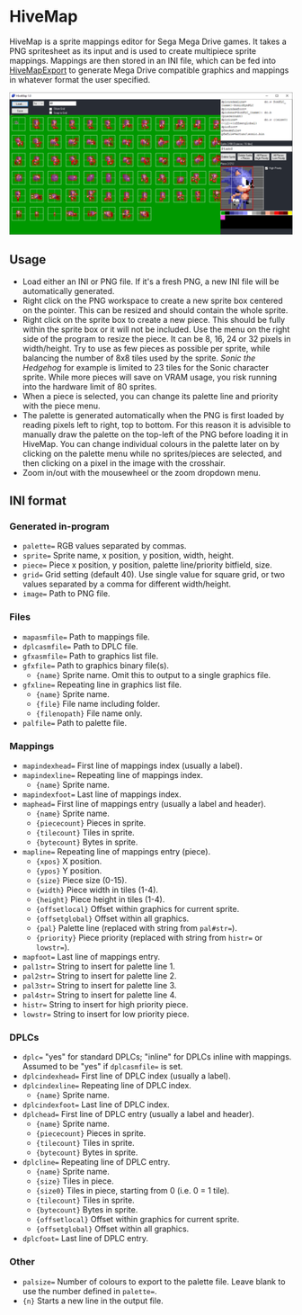 # HiveMap

HiveMap is a sprite mappings editor for Sega Mega Drive games. It takes a PNG spritesheet as its input and is used to create multipiece sprite mappings. Mappings are then stored in an INI file, which can be fed into [HiveMapExport](https://github.com/cvghivebrain/HiveMapExport) to generate Mega Drive compatible graphics and mappings in whatever format the user specified.

![HiveMap](HiveMap.png)

## Usage

* Load either an INI or PNG file. If it's a fresh PNG, a new INI file will be automatically generated.
* Right click on the PNG workspace to create a new sprite box centered on the pointer. This can be resized and should contain the whole sprite.
* Right click on the sprite box to create a new piece. This should be fully within the sprite box or it will not be included. Use the menu on the right side of the program to resize the piece. It can be 8, 16, 24 or 32 pixels in width/height. Try to use as few pieces as possible per sprite, while balancing the number of 8x8 tiles used by the sprite. _Sonic the Hedgehog_ for example is limited to 23 tiles for the Sonic character sprite. While more pieces will save on VRAM usage, you risk running into the hardware limit of 80 sprites.
* When a piece is selected, you can change its palette line and priority with the piece menu.
* The palette is generated automatically when the PNG is first loaded by reading pixels left to right, top to bottom. For this reason it is advisible to manually draw the palette on the top-left of the PNG before loading it in HiveMap. You can change individual colours in the palette later on by clicking on the palette menu while no sprites/pieces are selected, and then clicking on a pixel in the image with the crosshair.
* Zoom in/out with the mousewheel or the zoom dropdown menu.

## INI format
### Generated in-program
* `palette=` RGB values separated by commas.
* `sprite=` Sprite name, x position, y position, width, height.
* `piece=` Piece x position, y position, palette line/priority bitfield, size.
* `grid=` Grid setting (default 40). Use single value for square grid, or two values separated by a comma for different width/height.
* `image=` Path to PNG file.

### Files
* `mapasmfile=` Path to mappings file.
* `dplcasmfile=` Path to DPLC file.
* `gfxasmfile=` Path to graphics list file.
* `gfxfile=` Path to graphics binary file(s).
  * `{name}` Sprite name. Omit this to output to a single graphics file.
* `gfxline=` Repeating line in graphics list file.
  * `{name}` Sprite name.
  * `{file}` File name including folder.
  * `{filenopath}` File name only.
* `palfile=` Path to palette file.

### Mappings
* `mapindexhead=` First line of mappings index (usually a label).
* `mapindexline=` Repeating line of mappings index.
  * `{name}` Sprite name.
* `mapindexfoot=` Last line of mappings index.
* `maphead=` First line of mappings entry (usually a label and header).
  * `{name}` Sprite name.
  * `{piececount}` Pieces in sprite.
  * `{tilecount}` Tiles in sprite.
  * `{bytecount}` Bytes in sprite.
* `mapline=` Repeating line of mappings entry (piece).
  * `{xpos}` X position.
  * `{ypos}` Y position.
  * `{size}` Piece size (0-15).
  * `{width}` Piece width in tiles (1-4).
  * `{height}` Piece height in tiles (1-4).
  * `{offsetlocal}` Offset within graphics for current sprite.
  * `{offsetglobal}` Offset within all graphics.
  * `{pal}` Palette line (replaced with string from `pal#str=`).
  * `{priority}` Piece priority (replaced with string from `histr=` or `lowstr=`).
* `mapfoot=` Last line of mappings entry.
* `pal1str=` String to insert for palette line 1.
* `pal2str=` String to insert for palette line 2.
* `pal3str=` String to insert for palette line 3.
* `pal4str=` String to insert for palette line 4.
* `histr=` String to insert for high priority piece.
* `lowstr=` String to insert for low priority piece.

### DPLCs
* `dplc=` "yes" for standard DPLCs; "inline" for DPLCs inline with mappings. Assumed to be "yes" if `dplcasmfile=` is set.
* `dplcindexhead=` First line of DPLC index (usually a label).
* `dplcindexline=` Repeating line of DPLC index.
  * `{name}` Sprite name.
* `dplcindexfoot=` Last line of DPLC index.
* `dplchead=` First line of DPLC entry (usually a label and header).
  * `{name}` Sprite name.
  * `{piececount}` Pieces in sprite.
  * `{tilecount}` Tiles in sprite.
  * `{bytecount}` Bytes in sprite.
* `dplcline=` Repeating line of DPLC entry.
  * `{name}` Sprite name.
  * `{size}` Tiles in piece.
  * `{size0}` Tiles in piece, starting from 0 (i.e. 0 = 1 tile).
  * `{tilecount}` Tiles in sprite.
  * `{bytecount}` Bytes in sprite.
  * `{offsetlocal}` Offset within graphics for current sprite.
  * `{offsetglobal}` Offset within all graphics.
* `dplcfoot=` Last line of DPLC entry.

### Other
* `palsize=` Number of colours to export to the palette file. Leave blank to use the number defined in `palette=`.
* `{n}` Starts a new line in the output file.